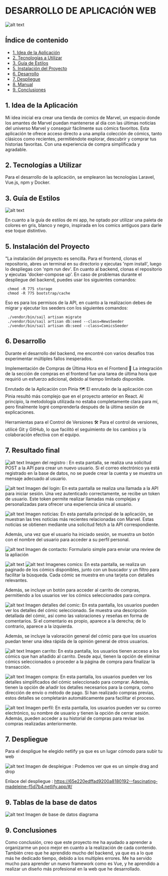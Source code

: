# DESARROLLO DE APLICACIÓN WEB

![alt text](imageComic.webp)

## Índice de contenido

- [1. Idea de la Aplicación](#3-idea-de-la-aplicación)
- [2. Tecnologías a Utilizar](#4-tecnologías-a-utilizar)
- [3. Guía de Estilos](#5-guía-de-estilos)
- [5. Instalación del Proyecto](#7-instalación-del-proyecto)
- [6. Desarrollo](#8-desarrollo)
- [7. Despliegue](#9-despliegue)
- [8. Manual](#10-manual)
- [9. Conclusiones](#11-conclusiones)

## 1. Idea de la Aplicación

Mi idea inicial era crear una tienda de comics de Marvel, un espacio donde los amantes de Marvel puedan mantenerse al día con las últimas noticias del universo Marvel y conseguir fácilmente sus cómics favoritos. Esta aplicación te ofrece acceso directo a una amplia colección de cómics, tanto clásicos como recientes, permitiéndote explorar, descubrir y comprar tus historias favoritas. Con una experiencia de compra simplificada y agradable.

## 2. Tecnologías a Utilizar

Para el desarrollo de la aplicación, se emplearon las tecnologías Laravel, Vue.js, npm y Docker.

## 3. Guía de Estilos

![alt text](guiaEstilos.png)

En cuanto a la guía de estilos de mi app, he optado por utilizar una paleta de colores en gris, blanco y negro, inspirada en los comics antiguos para darle ese toque distintivo.

## 5. Instalación del Proyecto

"La instalación del proyecto es sencilla. Para el frontend, clonas el repositorio, abres un terminal en su directorio y ejecutas 'npm install', luego lo despliegas con 'npm run dev'. En cuanto al backend, clonas el repositorio y ejecutas 'docker-compose up'. En caso de problemas durante el despliegue del backend, puedes usar los siguientes comandos:

     chmod -R 775 storage
     chmod -R 775 bootstrap/cache

Eso es para los permisos de la API, en cuanto a la realizacion debes de migrar y ejecutar los seeders con los siguientes comandos:

     ./vendor/bin/sail artisan migrate
     ./vendor/bin/sail artisan db:seed --class=NewsSeeder
     ./vendor/bin/sail artisan db:seed --class=ComicsSeeder

## 6. Desarrollo

Durante el desarrollo del backend, me encontré con varios desafíos tras experimentar múltiples fallos inesperados.

Implementación de Compras de Última Hora en el Frontend 🛒
La integración de la sección de compras en el frontend fue una tarea de última hora que requirió un esfuerzo adicional, debido al tiempo limitado disponible.

Enrutado de la Aplicación con Pinia 🗺️
El enrutado de la aplicación con Pinia resultó más complejo que en el proyecto anterior en React. Al principio, la metodología utilizada no estaba completamente clara para mí, pero finalmente logré comprenderla después de la última sesión de explicaciones.

Herramientas para el Control de Versiones 🛠️
Para el control de versiones, utilicé Git y GitHub, lo que facilitó el seguimiento de los cambios y la colaboración efectiva con el equipo.

## 7. Resultado final

![alt text](registro.png)
Imagen del registro : En esta pantalla, se realiza una solicitud POST a la API para crear un nuevo usuario. Si el correo electrónico ya está registrado en la base de datos, no se puede crear la cuenta y se muestra un mensaje adecuado al usuario.

![alt text](login.png)
Imagen del login: En esta pantalla se realiza una llamada a la API para iniciar sesión. Una vez autenticado correctamente, se recibe un token de usuario. Este token permite realizar llamadas más complejas y personalizadas para ofrecer una experiencia única al usuario.

![alt text](news.png)
Imagen noticias: En esta pantalla principal de la aplicación, se muestran las tres noticias más recientes relacionadas con Marvel. Estas noticias se obtienen mediante una solicitud fetch a la API correspondiente.

Además, una vez que el usuario ha iniciado sesión, se muestra un botón con el nombre del usuario para acceder a su perfil personal.

![alt text](contacto.png)
Imagen de contacto: Formulario simple para enviar una review de la apliación

![alt text](comicsArriba.png)
![alt text](comicsAbajo.png)
Imagenes comics: En esta pantalla, se realiza un paginado de los cómics disponibles, junto con un buscador y un filtro para facilitar la búsqueda. Cada cómic se muestra en una tarjeta con detalles relevantes.

Además, se incluye un botón para acceder al carrito de compras, permitiendo a los usuarios ver los cómics seleccionados para compra.

![alt text](detalles.png)
Imagen detalles del comic: En esta pantalla, los usuarios pueden ver los detalles del cómic seleccionado. Se muestra una descripción detallada del cómic, así como las valoraciones y reseñas en forma de comentarios. Si el comentario es propio, aparece a la derecha; de lo contrario, aparece a la izquierda.

Además, se incluye la valoración general del cómic para que los usuarios puedan tener una idea rápida de la opinión general de otros usuarios.

![alt text](carrito.png)
Imagen carrito: En esta pantalla, los usuarios tienen acceso a los cómics que han añadido al carrito. Desde aquí, tienen la opción de eliminar cómics seleccionados o proceder a la página de compra para finalizar la transacción.

![alt text](compra.png)
Imagen compra: En esta pantalla, los usuarios pueden ver los detalles simplificados del cómic seleccionado para comprar. Además, tienen la opción de añadir los detalles necesarios para la compra, como dirección de envío o método de pago. Si han realizado compras previas, estos detalles se completarán automáticamente para facilitar el proceso.

![alt text](perfil.png)
Imagen perfil: En esta pantalla, los usuarios pueden ver su correo electrónico, su nombre de usuario y tienen la opción de cerrar sesión. Además, pueden acceder a su historial de compras para revisar las compras realizadas anteriormente.


## 7. Despliegue

Para el despligue he elegido netlify ya que es un lugar cómodo para subir tu web

![alt text](despliegue.png)
Imagen de despleigue : Podemos ver que es un simple drag and drop

Enlace del despliegue : https://65e220edffad9200a8180192--fascinating-madeleine-f5d7b4.netlify.app/#/


## 9. Tablas de la base de datos

![alt text](BD.png)
Imagen de base de datos diagrama

## 9. Conclusiones

Como conclusión, creo que este proyecto me ha ayudado a aprender a organizarme un poco mejor en cuanto a la realización de cada contenido. También creo que he aprendido mucho del backend, ya que es a lo que más he dedicado tiempo, debido a los multiples errores. Me ha servido mucho para aprender un nuevo framework como es Vue, y he aprendido a realizar un diseño más profesional en la web que he desarrollado.



